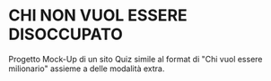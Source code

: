# CHI NON VUOL ESSERE DISOCCUPATO

Progetto Mock-Up di un sito Quiz simile al format di "Chi vuol essere milionario" assieme a delle modalità extra.
